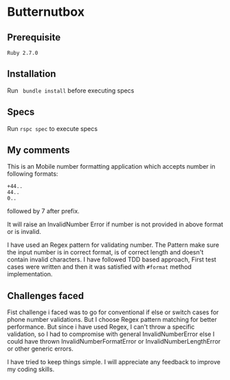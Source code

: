 # Butternutbox

## Prerequisite
``
Ruby 2.7.0
``

## Installation
 Run `` bundle install`` before executing specs
 
## Specs
   Run ``rspc spec`` to execute specs
   
## My comments
This is an Mobile number formatting application which accepts number in following formats:

~~~
+44..
44..
0..
~~~
followed by 7 after prefix.

It will raise an InvalidNumber Error if number is not provided in above format or is invalid.

I have used an Regex pattern for validating number. The Pattern make sure the input number is in correct format, is of correct length and doesn't contain invalid characters.
I have followed TDD based approach, First test cases were written and then it was satisfied with `#format` method implementation.

## Challenges faced

Fist challenge i faced was to go for conventional if else or switch cases for phone number validations. But I choose Regex pattern matching for better performance.
But since i have used Regex, I can't throw a specific validation, so I had to compromise with general InvalidNumberError else I could have thrown InvalidNumberFormatError or InvalidNumberLengthError or other generic errors.

I have tried to keep things simple. I will appreciate any feedback to improve my coding skills.





    
